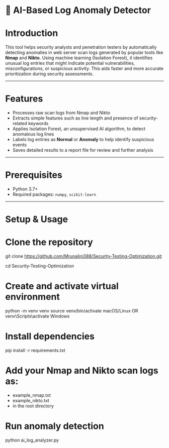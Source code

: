 # 🔐 AI-Based Log Anomaly Detector

# Introduction

This tool helps security analysts and penetration testers by automatically detecting anomalies in web server scan logs generated by popular tools like **Nmap** and **Nikto**. Using machine learning (Isolation Forest), it identifies unusual log entries that might indicate potential vulnerabilities, misconfigurations, or suspicious activity. This aids faster and more accurate prioritization during security assessments.

---

# Features

- Processes raw scan logs from Nmap and Nikto
- Extracts simple features such as line length and presence of security-related keywords
- Applies Isolation Forest, an unsupervised AI algorithm, to detect anomalous log lines
- Labels log entries as **Normal** or **Anomaly** to help identify suspicious events
- Saves detailed results to a report file for review and further analysis

---

# Prerequisites

- Python 3.7+
- Required packages: `numpy`, `scikit-learn`

---

# Setup & Usage

# Clone the repository
git clone https://github.com/Mrunalini388/Security-Testing-Optimization.git

cd Security-Testing-Optimization

# Create and activate virtual environment
python -m venv venv
source venv/bin/activate          macOS/Linux
 OR
venv\Scripts\activate             Windows

# Install dependencies
pip install -r requirements.txt

# Add your Nmap and Nikto scan logs as:
- example_nmap.txt
- example_nikto.txt
- in the root directory

# Run anomaly detection
python ai_log_analyzer.py



